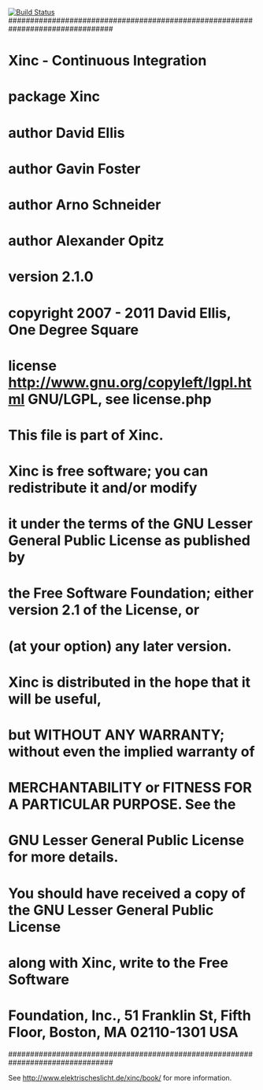 [![Build Status](https://travis-ci.org/Tiger66639/xinc.svg)](https://travis-ci.org/Tiger66639/xinc)
################################################################################
# Xinc - Continuous Integration
#
# package Xinc
# author David Ellis
# author Gavin Foster
# author Arno Schneider
# author Alexander Opitz
# version 2.1.0
# copyright 2007 - 2011 David Ellis, One Degree Square
# license  http://www.gnu.org/copyleft/lgpl.html GNU/LGPL, see license.php
# 	This file is part of Xinc.
# 	Xinc is free software; you can redistribute it and/or modify
# 	it under the terms of the GNU Lesser General Public License as published by
# 	the Free Software Foundation; either version 2.1 of the License, or
# 	(at your option) any later version.
# 
# 	Xinc is distributed in the hope that it will be useful,
# 	but WITHOUT ANY WARRANTY; without even the implied warranty of
# 	MERCHANTABILITY or FITNESS FOR A PARTICULAR PURPOSE. See the
# 	GNU Lesser General Public License for more details.
# 
# 	You should have received a copy of the GNU Lesser General Public License
# 	along with Xinc, write to the Free Software
# 	Foundation, Inc., 51 Franklin St, Fifth Floor, Boston, MA  02110-1301  USA
################################################################################

See http://www.elektrischeslicht.de/xinc/book/ for more information.
